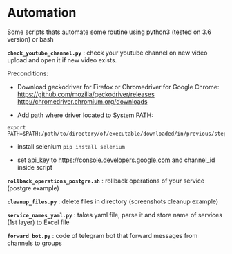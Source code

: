 **Automation**
=================
Some scripts thats automate some routine using python3 (tested on 3.6 version) or bash

**```check_youtube_channel.py```** : check your youtube channel on new video upload and open it if new video exists.

Preconditions:
* Download geckodriver for Firefox or Chromedriver for Google Chrome:
https://github.com/mozilla/geckodriver/releases
http://chromedriver.chromium.org/downloads

* Add path where driver located to System PATH:
```
export PATH=$PATH:/path/to/directory/of/executable/downloaded/in/previous/step
```
* install selenium
```pip install selenium```

* set api_key to https://console.developers.google.com and channel_id inside script


**```rollback_operations_postgre.sh```** : rollback operations of your service (postgre example)

**```cleanup_files.py```** : delete files in directory (screenshots cleanup example)

**```service_names_yaml.py```** : takes yaml file, parse it and store name of services (1st layer) to Excel file

**```forward_bot.py```** : code of telegram bot that forward messages from channels to groups
